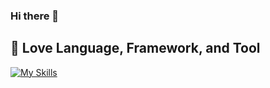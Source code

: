 ### Hi there 👋

## 💜 Love Language, Framework, and Tool
[![My Skills](https://skillicons.dev/icons?i=php,javascript,python,laravel,git,livewire,tailwindcss)](https://skillicons.dev)


<!--
**moham7dreza/moham7dreza** is a ✨ _special_ ✨ repository because its `README.md` (this file) appears on your GitHub profile.

Here are some ideas to get you started:

- 🔭 I’m currently working on ...
- 🌱 I’m currently learning ...
- 👯 I’m looking to collaborate on ...
- 🤔 I’m looking for help with ...
- 💬 Ask me about ...
- 📫 How to reach me: ...
- 😄 Pronouns: ...
- ⚡ Fun fact: ...
-->
